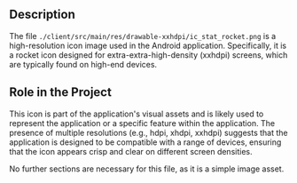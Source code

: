 ## Description


The file `./client/src/main/res/drawable-xxhdpi/ic_stat_rocket.png` is a high-resolution icon image used in the Android application. Specifically, it is a rocket icon designed for extra-extra-high-density (xxhdpi) screens, which are typically found on high-end devices.


## Role in the Project


This icon is part of the application's visual assets and is likely used to represent the application or a specific feature within the application. The presence of multiple resolutions (e.g., hdpi, xhdpi, xxhdpi) suggests that the application is designed to be compatible with a range of devices, ensuring that the icon appears crisp and clear on different screen densities.

No further sections are necessary for this file, as it is a simple image asset.



